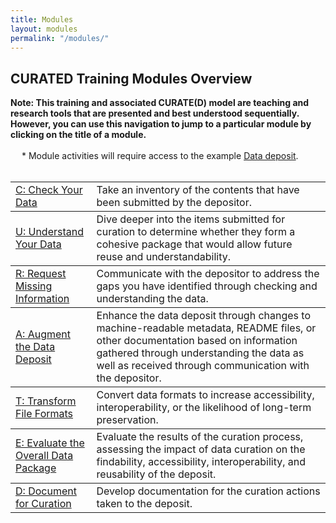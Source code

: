 ```yaml
---
title: Modules
layout: modules
permalink: "/modules/"
---
```


<h2>CURATED Training Modules Overview</h2>
<b>Note: This training and associated CURATE(D) model are teaching and research tools that are presented and best understood sequentially. However, you can use this navigation to jump to a particular module by clicking on the title of a module.</b>
<br>
<br>
&emsp; * Module activities will require access to the example <a href="https://github.com/DataCurationNetwork/CURATED/tree/main/data-deposit" target="_blank">Data deposit</a>.
<br>
<br>

<table frames="hsides" rules="rows">
<tr>
<td><a href="/CURATED/modules/module-c">C: Check Your Data</a></td>
<td>Take an inventory of the contents that have been submitted by the depositor.</td>
</tr>
<tr>
<td><a href="/CURATED/modules/module-u">U: Understand Your Data</a></td>
<td>Dive deeper into the items submitted for curation to determine whether they form a cohesive package that would allow future reuse and understandability.</td>
</tr>
<tr>
<td><a href="/CURATED/modules/module-r">R: Request Missing Information</a></td>
<td>Communicate with the depositor to address the gaps you have identified through checking and understanding the data.</td>
</tr>
<tr>
<td><a href="/CURATED/modules/module-a">A: Augment the Data Deposit</a></td>
<td>Enhance the data deposit through changes to machine-readable metadata, README files, or other documentation based on information gathered through understanding the data as well as received through communication with the depositor.</td>
</tr>
<tr>
<td><a href="/CURATED/modules/module-t">T: Transform File Formats</a></td>
<td>Convert data formats to increase accessibility, interoperability, or the likelihood of long-term preservation.</td>
</tr>
<tr>
<td><a href="/CURATED/modules/module-e">E: Evaluate the Overall Data Package</a></td>
<td>Evaluate the results of the curation process, assessing the impact of data curation on the findability, accessibility, interoperability, and reusability of the deposit.</td>
</tr>
<tr>
<td><a href="/CURATED/modules/module-d">D: Document for Curation</a></td>
<td>Develop documentation for the curation actions taken to the deposit.</td>
</tr>
</table>

